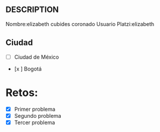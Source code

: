## DESCRIPTION

Nombre:elizabeth cubides coronado
Usuario Platzi:elizabeth 

## Ciudad
- [ ] Ciudad de México
- [x ] Bogotá

# Retos:
  - [X] Primer problema
  - [X] Segundo problema
  - [X] Tercer problema

